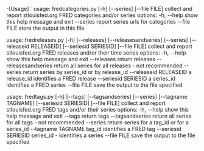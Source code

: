 
-[Usage]
`
usage: fredcategories.py [-h] [--series] [--file FILE]
collect and report stlouisfed.org FRED categories and/or series
options:
  -h, --help   show this help message and exit
  --series     report series urls for categories
  --file FILE  store the output in this file


usage: fredreleases.py [-h] [--releases] [--releasesandseries] [--series]
                       [--releaseid RELEASEID] [--seriesid SERIESID]
                       [--file FILE]
collect and report stlouisfed.org FRED releases and/or their time series
options:
  -h, --help            show this help message and exit
  --releases            return releases
  --releasesandseries   return all series for all releases - not recommended
  --series              return series by series_id or by release_id
  --releaseid RELEASEID
                        a release_id identifies a FRED release
  --seriesid SERIESID   a series_id identifies a FRED series
  --file FILE           save the output to the file specified


usage: fredtags.py [-h] [--tags] [--tagsandseries] [--series]
                   [--tagname TAGNAME] [--seriesid SERIESID] [--file FILE]
collect and report stlouisfed.org FRED tags and/or their series
options:
  -h, --help           show this help message and exit
  --tags               return tags
  --tagsandseries      return all series for all tags - not recommended
  --series             return series for a tag_id or for a series_id
  --tagname TAGNAME    tag_id identifies a FRED tag
  --seriesid SERIESID  series_id - identifies a series
  --file FILE          save the output to the file specified


